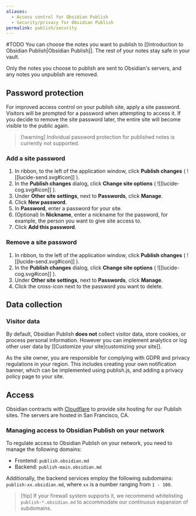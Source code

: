 ```yaml
---
aliases:
  - Access control for Obsidian Publish
  - Security/privacy for Obsidian Publish
permalink: publish/security
---
```

#TODO
You can choose the notes you want to publish to [[Introduction to Obsidian Publish|Obsidian Publish]]. The rest of your notes stay safe in your vault.

Only the notes you choose to publish are sent to Obsidian's servers, and any notes you unpublish are removed.

## Password protection

For improved access control on your publish site, apply a site password. Visitors will be prompted for a password when attempting to access it. If you decide to remove the site password later, the entire site will become visible to the public again.

> [!warning] Individual password protection for published notes is currently not supported.

### Add a site password

1. In ribbon, to the left of the application window, click **Publish changes** ( ![[lucide-send.svg#icon]] ).
2. In the **Publish changes** dialog, click **Change site options** ( ![[lucide-cog.svg#icon]] ).
3. Under **Other site settings**, next to **Passwords**, click **Manage**.
4. Click **New password**.
5. In **Password**, enter a password for your site.
6. (Optional) In **Nickname**, enter a nickname for the password, for example, the person you want to give site access to.
7. Click **Add this password**.

### Remove a site password

1. In ribbon, to the left of the application window, click **Publish changes** ( ![[lucide-send.svg#icon]] ).
2. In the **Publish changes** dialog, click **Change site options** ( ![[lucide-cog.svg#icon]] ).
3. Under **Other site settings**, next to **Passwords**, click **Manage**.
5. Click the cross-icon next to the password you want to delete.

## Data collection
### Visitor data

By default, Obsidian Publish **does not** collect visitor data, store cookies, or process personal information. However you can implement analytics or log other user data by [[Customize your site|customizing your site]].

As the site owner, you are responsible for complying with GDPR and privacy regulations in your region. This includes creating your own notification banner, which can be implemented using publish.js, and adding a privacy policy page to your site.

## Access

Obsidian contracts with [Cloudflare](https://www.cloudflare.com) to provide site hosting for our Publish sites. The servers are hosted in San Francisco, CA.

### Managing access to Obsidian Publish on your network

To regulate access to Obsidian Publish on your network, you need to manage the following domains:

- Frontend: `publish.obsidian.md`
- Backend: `publish-main.obsidian.md`

Additionally, the backend services employ the following subdomains: `publish-xx.obsidian.md`, where `xx` is a number ranging from `1 - 100`.

> [!tip] If your firewall system supports it, we recommend whitelisting `publish-*.obsidian.md` to accommodate our continuous expansion of subdomains.
